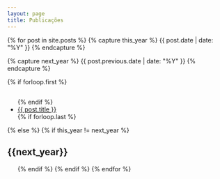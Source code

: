 ```yaml
---
layout: page
title: Publicações
---
```


{% for post in site.posts  %}
  {% capture this_year %}
    {{ post.date | date: "%Y" }}
  {% endcapture %}

  {% capture next_year %}
    {{ post.previous.date | date: "%Y" }}
  {% endcapture %}

  {% if forloop.first %}
  <h2 id="{{ this_year }}-ref"></h2>
  <ul>
  {% endif %}
  <li class="pv2"><a href="{{ post.url }}">{{ post.title }}</a></li>
  {% if forloop.last %}
  </ul>
  {% else %}
  {% if this_year != next_year %}
  </ul>
  <h2 id="{{ next_year }}-ref">{{next_year}}</h2>
  <ul>
  {% endif %}
  {% endif %}
{% endfor %}
